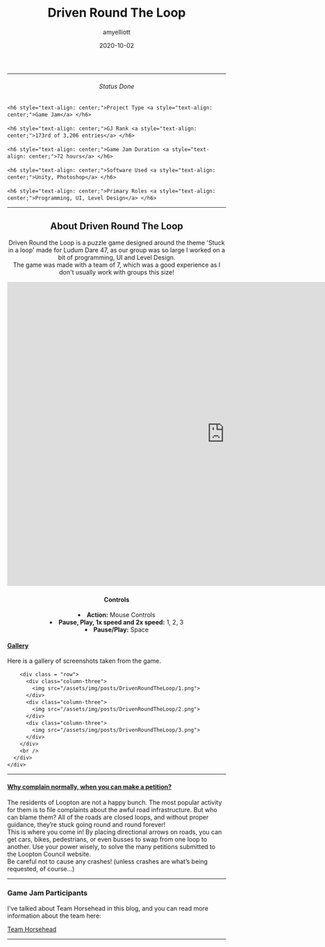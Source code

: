 ﻿---
layout: post
title:  "Driven Round The Loop"
summary: "Driven Round the Loop is a puzzle game designed around the theme 'Stuck in a loop'. <small>(Ludum Dare 47)</small>"
author: amyelliott
date: '2020-10-02'
category: ['game-jam', 'csharp', 'level-design', 'unity']
thumbnail: /assets/img/posts/DrivenRoundTheLoop/cover.png
keywords: funny, gamejam, cars
permalink: /blog/driven-round-the-loop/
usemathjax: true
---
<!---Keep this here-->
<!---Part of the collapsible group items // Ref: https://codepen.io/nhembram/pen/XKEJJp -->
<script>
     $('.panel-collapse').on('show.bs.collapse', function () {
        $(this).siblings('.panel-heading').addClass('active');
      });

      $('.panel-collapse').on('hide.bs.collapse', function () {
        $(this).siblings('.panel-heading').removeClass('active');
      });
</script>

<!--- This HR is nice to have here, to seperate the status of the game -->
<hr>


<!--- -------------------------------------------------------------- -->
<!--- This is for the status of the game, every game should have one -->
<!--- -------------------------------------------------------------- -->
<div class="status-card">
    <h6 style="text-align: center;">Status <a style="text-align: center;">Done</a> </h6> 

    <h6 style="text-align: center;">Project Type <a style="text-align: center;">Game Jam</a> </h6>   

    <h6 style="text-align: center;">GJ Rank <a style="text-align: center;">173rd of 3,206 entries</a> </h6> 

    <h6 style="text-align: center;">Game Jam Duration <a style="text-align: center;">72 hours</a> </h6>    

    <h6 style="text-align: center;">Software Used <a style="text-align: center;">Unity, Photoshop</a> </h6>    

    <h6 style="text-align: center;">Primary Roles <a style="text-align: center;">Programming, UI, Level Design</a> </h6> 
</div>

<!--- This HR is nice to have here, to seperate the status of the game -->
<hr>

<!--- -------------------------------------------------------------------- -->
<!--- This is for the main description of the game, this is very important -->
<!--- -------------------------------------------------------------------- -->
<div class = "card">
    <h2 style="text-align: center;">About Driven Round The Loop</h2>
    <p style="text-align: center;">Driven Round the Loop is a puzzle game designed around the theme 'Stuck in a loop'  made for Ludum Dare 47, as our group was so large I worked on a bit of programming, UI and Level Design. <br /> The game was made with a team of 7, which was a good experience as I don't usually work with groups this size!</p>
</div>

<!--- ------------------------------------------------------------------------------------------------------------------------------- -->
<!--- This is the Embed or Youtube Footage of the game, followed by controls and a collapsible with the gallery, which starts as open -->
<!--- ------------------------------------------------------------------------------------------------------------------------------- -->
<div style="text-align: center;"><iframe frameborder="0" src="https://itch.io/embed-upload/2803554?color=333333" allowfullscreen="" width="1000" height="700"><a href="https://horsehead.itch.io/driven-round-the-loop">Play Driven Round the Loop on itch.io</a></iframe></div>

<div class="control-card">  
    <h4 style="text-align: center;">Controls</h4>
    <li style="text-align: center;"> <strong>Action:</strong> Mouse Controls</li>
    <li style="text-align: center;"> <strong>Pause, Play, 1x speed and 2x speed:</strong> 1, 2, 3</li>
    <li style="text-align: center;"> <strong>Pause/Play:</strong> Space</li> 
</div>

<div class="wrapper center-block">
  <div class="panel-group" id="accordion" role="tablist" aria-multiselectable="true">
  <div class="panel panel-default">
    <div class="panel-heading active" role="tab" id="headingOne">
      <h4 class="panel-title">
        <a role="button" data-toggle="collapse" data-parent="#accordion" href="#collapseGallery" aria-expanded="true" aria-controls="collapseGallery">
          Gallery
        </a>
      </h4>
    </div>
    <div id="collapseGallery" class="panel-collapse collapse in collapse show" role="tabpanel" aria-labelledby="headingOne">
      <div class="panel-body">
        <p>Here is a gallery of screenshots taken from the game. <br /> </p>
        
        <div class = "row">
          <div class="column-three">
            <img src="/assets/img/posts/DrivenRoundTheLoop/1.png">
          </div>
          <div class="column-three">
            <img src="/assets/img/posts/DrivenRoundTheLoop/2.png">
          </div>
          <div class="column-three">
            <img src="/assets/img/posts/DrivenRoundTheLoop/3.png">
          </div>
        </div>        
        <br />
      </div>
    </div>
  </div>
</div>

<!--- This HR is nice to have here, to seperate the status of the game -->
<hr>

<!--- -------------------------------------------------------- -->
<!--- This is the collapsible which I will be using.           -->
<!--- I will use these to write about what I done for the game -->
<!--- -------------------------------------------------------- -->
<div class="wrapper center-block">
  <div class="panel-group" id="accordion" role="tablist" aria-multiselectable="true">
  <div class="panel panel-default">
    <div class="panel-heading active" role="tab" id="headingOne">
      <h4 class="panel-title">
        <a role="button" data-toggle="collapse" data-parent="#accordion" href="#collapseOverview" aria-expanded="true" aria-controls="collapseOverview">
          Why complain normally, when you can make a petition?
        </a>
      </h4>
    </div>
    <div id="collapseOverview" class="panel-collapse collapse in" role="tabpanel" aria-labelledby="headingOne">
      <div class="panel-body">
        <p>The residents of Loopton are not a happy bunch. The most popular activity for them is to file complaints about the awful road infrastructure. But who can blame them? All of the roads are closed loops, and without proper guidance, they’re stuck going round and round forever! <br />This is where you come in! By placing directional arrows on roads, you can get cars, bikes, pedestrians, or even busses to swap from one loop to another. Use your power wisely, to solve the many petitions submitted to the Loopton Council website. <br />Be careful not to cause any crashes! (unless crashes are what’s being requested, of course...)<br /> </p>
      </div>
    </div>
  </div>
</div>
</div>

<hr>

<div class = "card">
    <h3>Game Jam Participants</h3>
    <p>I've talked about Team Horsehead in this blog, and you can read more information about the team here:</p>
    <a href="/blog/authors/teamhorsehead" target="_blank" class="btn btn-dark btn-lg">Team Horsehead</a>
</div>


<hr>
